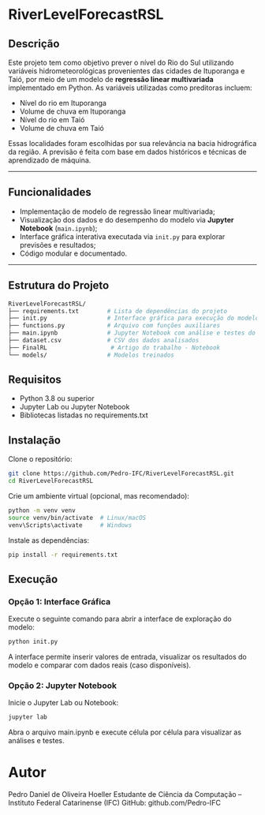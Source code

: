 # RiverLevelForecastRSL

## Descrição

Este projeto tem como objetivo prever o nível do Rio do Sul utilizando variáveis hidrometeorológicas provenientes das cidades de Ituporanga e Taió, por meio de um modelo de **regressão linear multivariada** implementado em Python. As variáveis utilizadas como preditoras incluem:

- Nível do rio em Ituporanga  
- Volume de chuva em Ituporanga  
- Nível do rio em Taió  
- Volume de chuva em Taió

Essas localidades foram escolhidas por sua relevância na bacia hidrográfica da região. A previsão é feita com base em dados históricos e técnicas de aprendizado de máquina.

---

## Funcionalidades

- Implementação de modelo de regressão linear multivariada;
- Visualização dos dados e do desempenho do modelo via **Jupyter Notebook** (`main.ipynb`);
- Interface gráfica interativa executada via `init.py` para explorar previsões e resultados;
- Código modular e documentado.

---

## Estrutura do Projeto

```bash
RiverLevelForecastRSL/
├── requirements.txt        # Lista de dependências do projeto
├── init.py                 # Interface gráfica para execução do modelo
├── functions.py            # Arquivo com funções auxiliares
├── main.ipynb              # Jupyter Notebook com análise e testes do modelo
├── dataset.csv             # CSV dos dados analisados
├── FinalRL                  # Artigo do trabalho - Notebook
└── models/                 # Modelos treinados

```

## Requisitos

- Python 3.8 ou superior
- Jupyter Lab ou Jupyter Notebook
- Bibliotecas listadas no requirements.txt

## Instalação

Clone o repositório:

```bash
git clone https://github.com/Pedro-IFC/RiverLevelForecastRSL.git
cd RiverLevelForecastRSL
``` 
Crie um ambiente virtual (opcional, mas recomendado):
```bash
python -m venv venv
source venv/bin/activate  # Linux/macOS
venv\Scripts\activate     # Windows
```
Instale as dependências:
```bash
pip install -r requirements.txt
```

## Execução

### Opção 1: Interface Gráfica
Execute o seguinte comando para abrir a interface de exploração do modelo:

```bash
python init.py
```
A interface permite inserir valores de entrada, visualizar os resultados do modelo e comparar com dados reais (caso disponíveis).


### Opção 2: Jupyter Notebook
Inicie o Jupyter Lab ou Notebook:

```bash
jupyter lab
```
Abra o arquivo main.ipynb e execute célula por célula para visualizar as análises e testes.

# Autor
Pedro Daniel de Oliveira Hoeller 
Estudante de Ciência da Computação – Instituto Federal Catarinense (IFC)
GitHub: github.com/Pedro-IFC
